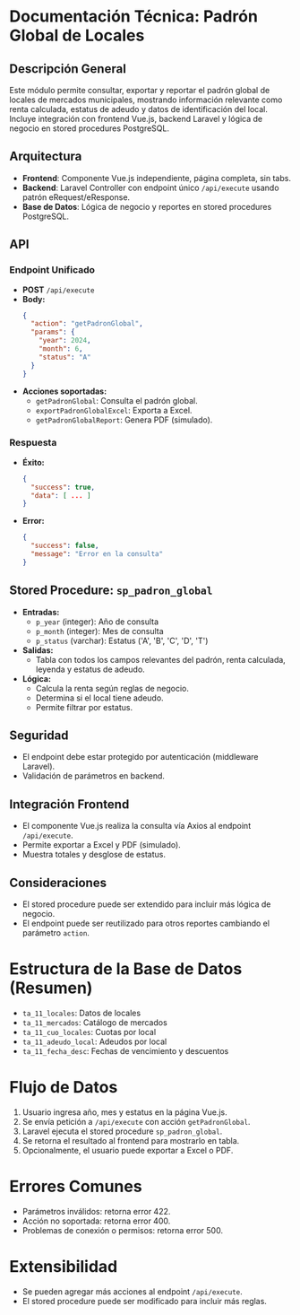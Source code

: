 # Documentación Técnica: Padrón Global de Locales

## Descripción General
Este módulo permite consultar, exportar y reportar el padrón global de locales de mercados municipales, mostrando información relevante como renta calculada, estatus de adeudo y datos de identificación del local. Incluye integración con frontend Vue.js, backend Laravel y lógica de negocio en stored procedures PostgreSQL.

## Arquitectura
- **Frontend**: Componente Vue.js independiente, página completa, sin tabs.
- **Backend**: Laravel Controller con endpoint único `/api/execute` usando patrón eRequest/eResponse.
- **Base de Datos**: Lógica de negocio y reportes en stored procedures PostgreSQL.

## API
### Endpoint Unificado
- **POST** `/api/execute`
- **Body:**
  ```json
  {
    "action": "getPadronGlobal",
    "params": {
      "year": 2024,
      "month": 6,
      "status": "A"
    }
  }
  ```
- **Acciones soportadas:**
  - `getPadronGlobal`: Consulta el padrón global.
  - `exportPadronGlobalExcel`: Exporta a Excel.
  - `getPadronGlobalReport`: Genera PDF (simulado).

### Respuesta
- **Éxito:**
  ```json
  {
    "success": true,
    "data": [ ... ]
  }
  ```
- **Error:**
  ```json
  {
    "success": false,
    "message": "Error en la consulta"
  }
  ```

## Stored Procedure: `sp_padron_global`
- **Entradas:**
  - `p_year` (integer): Año de consulta
  - `p_month` (integer): Mes de consulta
  - `p_status` (varchar): Estatus ('A', 'B', 'C', 'D', 'T')
- **Salidas:**
  - Tabla con todos los campos relevantes del padrón, renta calculada, leyenda y estatus de adeudo.
- **Lógica:**
  - Calcula la renta según reglas de negocio.
  - Determina si el local tiene adeudo.
  - Permite filtrar por estatus.

## Seguridad
- El endpoint debe estar protegido por autenticación (middleware Laravel).
- Validación de parámetros en backend.

## Integración Frontend
- El componente Vue.js realiza la consulta vía Axios al endpoint `/api/execute`.
- Permite exportar a Excel y PDF (simulado).
- Muestra totales y desglose de estatus.

## Consideraciones
- El stored procedure puede ser extendido para incluir más lógica de negocio.
- El endpoint puede ser reutilizado para otros reportes cambiando el parámetro `action`.

# Estructura de la Base de Datos (Resumen)
- `ta_11_locales`: Datos de locales
- `ta_11_mercados`: Catálogo de mercados
- `ta_11_cuo_locales`: Cuotas por local
- `ta_11_adeudo_local`: Adeudos por local
- `ta_11_fecha_desc`: Fechas de vencimiento y descuentos

# Flujo de Datos
1. Usuario ingresa año, mes y estatus en la página Vue.js.
2. Se envía petición a `/api/execute` con acción `getPadronGlobal`.
3. Laravel ejecuta el stored procedure `sp_padron_global`.
4. Se retorna el resultado al frontend para mostrarlo en tabla.
5. Opcionalmente, el usuario puede exportar a Excel o PDF.

# Errores Comunes
- Parámetros inválidos: retorna error 422.
- Acción no soportada: retorna error 400.
- Problemas de conexión o permisos: retorna error 500.

# Extensibilidad
- Se pueden agregar más acciones al endpoint `/api/execute`.
- El stored procedure puede ser modificado para incluir más reglas.
